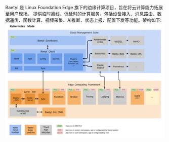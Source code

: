 Baetyl 是 Linux Foundation Edge 旗下的边缘计算项目，旨在将云计算能力拓展至用户现场。 提供临时离线、低延时的计算服务，包括设备接入、消息路由、数据遥传、函数计算、视频采集、AI推断、状态上报、配置下发等功能。架构如下:
![架构](./app/baetyl-arch-v2.svg)
